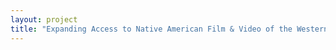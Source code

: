 ```yaml
--- 
layout: project 
title: "Expanding Access to Native American Film & Video of the Western Hemisphere" 
---
```



